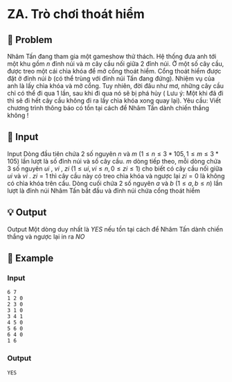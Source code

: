 # ZA. Trò chơi thoát hiểm

## 📖 Problem

Nhâm Tấn đang tham gia một gameshow thử thách. Hệ thống đưa anh tới một khu gồm
$n$
đỉnh núi và
$m$
cây cầu nối giữa
$2$
đỉnh núi. Ở một số cây cầu, được treo một cái chìa khóa để mở cổng thoát hiểm. Cổng thoát hiểm được đặt ở đỉnh núi
$b$
(có thể trùng với đỉnh núi Tấn đang đứng). Nhiệm vụ của anh là lấy chìa khóa và mở cổng. Tuy nhiên, đời đâu như mơ, những cây cầu chỉ có thể đi qua 1 lần, sau khi đi qua nó sẽ bị phá hủy (
Lưu ý:
Một khi đã đi thì sẽ đi hết cây cầu không đi ra lấy chìa khóa xong quay lại).
Yêu cầu:
Viết chương trình thông báo có tồn tại cách để Nhâm Tấn dành chiến thắng không !


## 🧩 Input

Input
Dòng đầu tiên chứa
$2$
số nguyên
$n$
và
$m$
$(1 ≤n≤ 3 * 105, 1 ≤m≤ 3 * 105)$
lần lượt là số đỉnh núi và số cây cầu.
$m$
dòng tiếp theo, mỗi dòng chứa
$3$
số nguyên
$ui$
,
$vi$
,
$zi$
$(1 ≤ui,vi≤n, 0 ≤zi≤ 1)$
cho biết có cây cầu nối giữa
$ui$
và
$vi$
.
$zi= 1$
thì cây cầu này có treo chìa khóa và ngược lại
$zi= 0$
là không có chìa khóa trên cầu.
Dòng cuối chứa 2 số nguyên
$a$
và
$b$
$(1 ≤a,b≤n)$
lần lượt là đỉnh núi Nhâm Tấn bắt đầu và đỉnh núi chứa cổng thoát hiểm


## 💡 Output

Output
Một dòng duy nhất là
$YES$
nếu tồn tại cách để Nhâm Tấn dành chiến thắng và ngược lại in ra
$NO$


## 🧠 Example

### Input

```text
6 7
1 2 0
2 3 0
3 1 0
3 4 1
4 5 0
5 6 0
6 4 0
1 6
```

### Output

```text
YES
```



